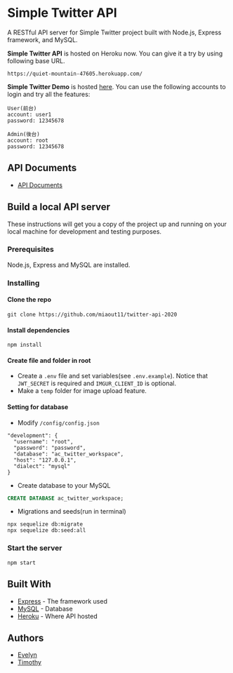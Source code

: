 # Simple Twitter API  
A RESTful API server for Simple Twitter project built with Node.js, Express framework, and MySQL.  

**Simple Twitter API** is hosted on Heroku now. You can give it a try by using following base URL.  
```
https://quiet-mountain-47605.herokuapp.com/
```

**Simple Twitter Demo** is hosted [here](https://yuwen-ctw.github.io/simple_twitter/login). You can use the following accounts to login and try all the features:  
```
User(前台)
account: user1
password: 12345678

Admin(後台)
account: root
password: 12345678
```
## API Documents  
* [API Documents](https://gabby-chimpanzee-de2.notion.site/API-Documents-8fbcef78100c4d3ebde095c3031a0856)  

## Build a local API server  
These instructions will get you a copy of the project up and running on your local machine for development and testing purposes.  

### Prerequisites
Node.js, Express and MySQL are installed.

### Installing
#### Clone the repo  
```
git clone https://github.com/miaout11/twitter-api-2020
```
#### Install dependencies  
```
npm install
```
#### Create file and folder in root  
* Create a `.env` file and set variables(see `.env.example`). Notice that `JWT_SECRET` is required and `IMGUR_CLIENT_ID` is optional.
* Make a `temp` folder for image upload feature.  
#### Setting for database  
* Modify `/config/config.json`
```
"development": {
  "username": "root",
  "password": "password",
  "database": "ac_twitter_workspace",
  "host": "127.0.0.1",
  "dialect": "mysql"
}
```
* Create database to your MySQL  
```SQL
CREATE DATABASE ac_twitter_workspace;
```
* Migrations and seeds(run in terminal)  
```
npx sequelize db:migrate
npx sequelize db:seed:all
```
### Start the server  
```
npm start
```
## Built With  

* [Express](https://expressjs.com/) - The framework used  
* [MySQL](https://www.mysql.com/) - Database  
* [Heroku](https://www.heroku.com/platform) - Where API hosted  

## Authors  
* [Evelyn](https://github.com/miaout11)  
* [Timothy](https://github.com/Coli-co)  
